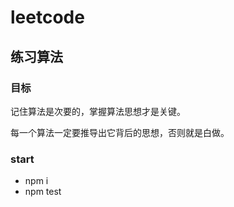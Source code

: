 leetcode
========

## 练习算法

### 目标

记住算法是次要的，掌握算法思想才是关键。

每一个算法一定要推导出它背后的思想，否则就是白做。

### start

* npm i
* npm test

